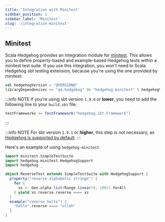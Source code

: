```yaml
---
title: 'Integration with Minitest'
sidebar_position: 1
sidebar_label: 'Minitest'
slug: '/integration-minitest'
---
```

## Minitest

Scala Hedgehog provides an integration module for [minitest](https://github.com/monix/minitest). This allows you to define property-based and example-based Hedgehog tests within a minitest test suite. If you use this integration, you won't need to Scala Hedgehog sbt testing extension, because you're using the one provided by minitest:

```scala
val hedgehogVersion = "@VERSION@"
libraryDependencies += "qa.hedgehog" %% "hedgehog-minitest" % hedgehogVersion % Test
```

:::info NOTE
If you're using sbt version `1.9.0` or **lower**, you need to add the following line to your `build.sbt` file:
```scala
testFrameworks += TestFramework("hedgehog.sbt.Framework")
```
:::

:::info NOTE
For sbt version `1.9.1` or **higher**, this step is not necessary, as [Hedgehog is supported by default](https://github.com/sbt/sbt/pull/7287).
:::

Here's an example of using `hedgehog-minitest`:

```scala
import minitest.SimpleTestSuite
import hedgehog.minitest.HedgehogSupport
import hedgehog._

object ReverseTest extends SimpleTestSuite with HedgehogSupport {
  property("reverse alphabetic strings") {
    for {
      xs <- Gen.alpha.list(Range.linear(0, 100)).forAll
    } yield xs.reverse.reverse ==== xs
  }
  example("reverse hello") {
    "hello".reverse ==== "olleh"
  }
}
```
